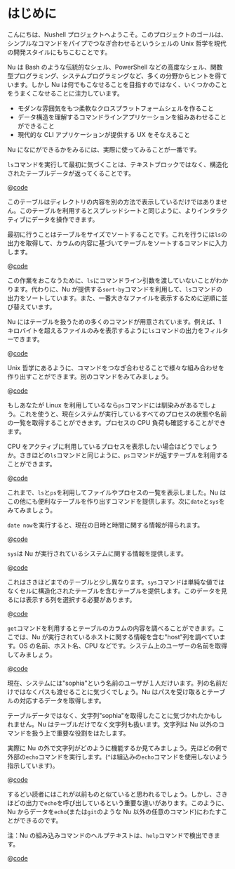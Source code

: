 # はじめに

こんにちは、Nushell プロジェクトへようこそ。このプロジェクトのゴールは、シンプルなコマンドをパイプでつなぎ合わせるというシェルの Unix 哲学を現代の開発スタイルにもちこむことです。

Nu は Bash のような伝統的なシェル、PowerShell などの高度なシェル、関数型プログラミング、システムプログラミングなど、多くの分野からヒントを得ています。しかし Nu は何でもこなせることを目指すのではなく、いくつかのことをうまくこなせることに注力しています。

- モダンな雰囲気をもつ柔軟なクロスプラットフォームシェルを作ること
- データ構造を理解するコマンドラインアプリケーションを組みあわせることができること
- 現代的な CLI アプリケーションが提供する UX をそなえること

Nu になにができるかをみるには、実際に使ってみることが一番です。

`ls`コマンドを実行して最初に気づくことは、テキストブロックではなく、構造化されたテーブルデータが返ってくることです。

@[code](@snippets/introduction/ls_example.sh)

このテーブルはディレクトリの内容を別の方法で表示しているだけではありません。このテーブルを利用するとスプレッドシートと同じように、よりインタラクティブにデータを操作できます。

最初に行うことはテーブルをサイズでソートすることです。これを行うには`ls`の出力を取得して、カラムの内容に基づいてテーブルをソートするコマンドに入力します。

@[code](@snippets/introduction/ls_sort_by_reverse_example.sh)

この作業をおこなうために、`ls`にコマンドライン引数を渡していないことがわかります。代わりに、Nu が提供する`sort-by`コマンドを利用して、`ls`コマンドの出力をソートしています。また、一番大きなファイルを表示するために逆順に並び替えています。

Nu にはテーブルを扱うための多くのコマンドが用意されています。例えば、1 キロバイトを超えるファイルのみを表示するように`ls`コマンドの出力をフィルターできます。

@[code](@snippets/introduction/ls_where_example.sh)

Unix 哲学にあるように、コマンドをつなぎ合わせることで様々な組み合わせを作り出すことができます。別のコマンドをみてみましょう。

@[code](@snippets/introduction/ps_example.sh)

もしあなたが Linux を利用しているなら`ps`コマンドには馴染みがあるでしょう。これを使うと、現在システムが実行しているすべてのプロセスの状態や名前の一覧を取得することができます。プロセスの CPU 負荷も確認することができます。

CPU をアクティブに利用しているプロセスを表示したい場合はどうでしょうか。さきほどの`ls`コマンドと同じように、`ps`コマンドが返すテーブルを利用することができます。

@[code](@snippets/introduction/ps_where_example.sh)

これまで、`ls`と`ps`を利用してファイルやプロセスの一覧を表示しました。Nu はこの他にも便利なテーブルを作り出すコマンドを提供します。次に`date`と`sys`をみてみましょう。

`date now`を実行すると、現在の日時と時間に関する情報が得られます。

@[code](@snippets/introduction/date_example.sh)

`sys`は Nu が実行されているシステムに関する情報を提供します。

@[code](@snippets/introduction/sys_example.sh)

これはさきほどまでのテーブルと少し異なります。`sys`コマンドは単純な値ではなくセルに構造化されたテーブルを含むテーブルを提供します。このデータを見るには表示する列を選択する必要があります。

@[code](@snippets/introduction/sys_get_example.sh)

`get`コマンドを利用するとテーブルのカラムの内容を調べることができます。ここでは、Nu が実行されているホストに関する情報を含む"host"列を調べています。OS の名前、ホスト名、CPU などです。システム上のユーザーの名前を取得してみましょう。

@[code](@snippets/introduction/sys_get_nested_example.sh)

現在、システムには"sophia"という名前のユーザが１人だけいます。列の名前だけではなくパスも渡せることに気づくでしょう。Nu はパスを受け取るとテーブルの対応するデータを取得します。

テーブルデータではなく、文字列"sophia"を取得したことに気づかれたかもしれません。Nu はテーブルだけでなく文字列も扱います。文字列は Nu 以外のコマンドを扱う上で重要な役割をはたします。

実際に Nu の外で文字列がどのように機能するか見てみましょう。先ほどの例で外部の`echo`コマンドを実行します。(`^`は組込みの`echo`コマンドを使用しないよう指示しています)。

@[code](@snippets/introduction/sys_get_external_echo_example.sh)

するどい読者にはこれが以前ものと似ていると思われるでしょう。しかし、さきほどの出力で`echo`を呼び出しているという重要な違いがあります。このように、Nu からデータを`echo`(または`git`のような Nu 以外の任意のコマンド)にわたすことができるのです。

注：Nu の組み込みコマンドのヘルプテキストは、`help`コマンドで検出できます。

@[code](@snippets/introduction/help_example.sh)
